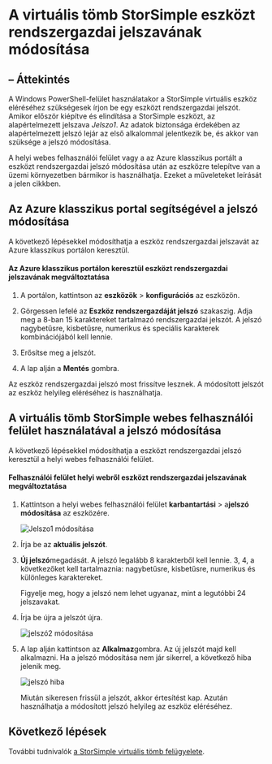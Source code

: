 <properties 
   pageTitle="A StorSimple virtuális eszköz rendszergazdai jelszó módosítása |} Microsoft Azure"
   description="Az Azure klasszikus portálon vagy a felhasználói felület StorSimple virtuális tömb webes használatával módosíthatja a eszközt rendszergazdai jelszó ismerteti."
   services="storsimple"
   documentationCenter="NA"
   authors="alkohli"
   manager="carmonm"
   editor="" />
<tags 
   ms.service="storsimple"
   ms.devlang="NA"
   ms.topic="article"
   ms.tgt_pltfrm="NA"
   ms.workload="TBD"
   ms.date="06/17/2016"
   ms.author="alkohli" />

# <a name="change-the-storsimple-virtual-array-device-administrator-password"></a>A virtuális tömb StorSimple eszközt rendszergazdai jelszavának módosítása

## <a name="overview"></a>– Áttekintés

A Windows PowerShell-felület használatakor a StorSimple virtuális eszköz eléréséhez szükségesek írjon be egy eszközt rendszergazdai jelszót. Amikor először kiépítve és elindítása a StorSimple eszközt, az alapértelmezett jelszava *Jelszo1*. Az adatok biztonsága érdekében az alapértelmezett jelszó lejár az első alkalommal jelentkezik be, és akkor van szüksége a jelszó módosítása.

A helyi webes felhasználói felület vagy a az Azure klasszikus portált a eszközt rendszergazdai jelszó módosítása után az eszközre telepítve van a üzemi környezetben bármikor is használhatja. Ezeket a műveleteket leírását a jelen cikkben.

## <a name="use-the-azure-classic-portal-to-change-the-password"></a>Az Azure klasszikus portal segítségével a jelszó módosítása

A következő lépésekkel módosíthatja a eszköz rendszergazdai jelszavát az Azure klasszikus portálon keresztül.

#### <a name="to-change-the-device-administrator-password-via-the-azure-classic-portal"></a>Az Azure klasszikus portálon keresztül eszközt rendszergazdai jelszavának megváltoztatása

1. A portálon, kattintson az **eszközök** > **konfigurációs** az eszközön.

2. Görgessen lefelé az **Eszköz rendszergazdáját jelszó** szakaszig. Adja meg a 8-ban 15 karaktereket tartalmazó rendszergazdai jelszót. A jelszó nagybetűsre, kisbetűsre, numerikus és speciális karakterek kombinációjából kell lennie.

3. Erősítse meg a jelszót.

4. A lap alján a **Mentés** gombra.

Az eszköz rendszergazdai jelszó most frissítve lesznek. A módosított jelszót az eszköz helyileg eléréséhez is használhatja.

## <a name="use-the-storsimple-virtual-array-web-ui-to-change-the-password"></a>A virtuális tömb StorSimple webes felhasználói felület használatával a jelszó módosítása

A következő lépésekkel módosíthatja a eszközt rendszergazdai jelszó keresztül a helyi webes felhasználói felület.

#### <a name="to-change-the-device-administrator-password-via-the-local-web-ui"></a>Felhasználói felület helyi webről eszközt rendszergazdai jelszavának megváltoztatása

1. Kattintson a helyi webes felhasználói felület **karbantartási** > a**jelszó módosítása** az eszközére.

    ![Jelszo1 módosítása](./media/storsimple-ova-change-device-admin-password/image40.png)

2. Írja be az **aktuális jelszót**.

3. **Új jelszó**megadását. A jelszó legalább 8 karakterből kell lennie. 3, 4, a következőket kell tartalmaznia: nagybetűsre, kisbetűsre, numerikus és különleges karaktereket.

    Figyelje meg, hogy a jelszó nem lehet ugyanaz, mint a legutóbbi 24 jelszavakat.

3. Írja be újra a jelszót újra.

    ![jelszó2 módosítása](./media/storsimple-ova-change-device-admin-password/image41.png)

4. A lap alján kattintson az **Alkalmaz**gombra. Az új jelszót majd kell alkalmazni. Ha a jelszó módosítása nem jár sikerrel, a következő hiba jelenik meg.

    ![jelszó hiba](./media/storsimple-ova-change-device-admin-password/image42.png)

    Miután sikeresen frissül a jelszót, akkor értesítést kap. Azután használhatja a módosított jelszó helyileg az eszköz eléréséhez.

## <a name="next-steps"></a>Következő lépések

További tudnivalók [a StorSimple virtuális tömb felügyelete](storsimple-ova-web-ui-admin.md).
